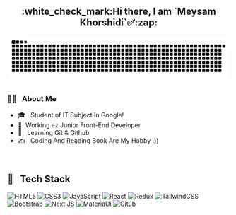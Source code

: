 <h2 align="center">:white_check_mark:Hi there, I am `Meysam Khorshidi`✅:zap:</h2>
<img align="center" src="https://raw.githubusercontent.com/imrrobat/imrrobat/d1b244e170d2b75fdda3efd499eaaf163f7a617c/images/github-contribution-grid-snake.svg" />

<h3 align="left">👨‍💻 &nbsp; About Me</h3>

- 🎓 &nbsp; Student of IT Subject In Google!
- 💼 &nbsp;Working az Junior Front-End Developer
- 🌱 &nbsp; Learning Git & Github
- ✍️ &nbsp; Coding And Reading Book Are My Hobby :))
<br>
<h2>🔧 &nbsp; Tech Stack</h2>

 ![HTML5](https://img.shields.io/badge/-HTML5-333333?style=flat&logo=HTML5) ![CSS3](	https://img.shields.io/badge/CSS-239120?&style=for-the-badge&logo=css3&logoColor=white) ![JavaScript](https://img.shields.io/badge/javascript-%23323330.svg?style=for-the-badge&logo=javascript&logoColor=%23F7DF1E) ![React](https://img.shields.io/badge/react-%2320232a.svg?style=for-the-badge&logo=react&logoColor=%2361DAFB) ![Redux](https://img.shields.io/badge/redux-%23593d88.svg?style=for-the-badge&logo=redux&logoColor=white) ![TailwindCSS](https://img.shields.io/badge/tailwindcss-%2338B2AC.svg?style=for-the-badge&logo=tailwind-css&logoColor=white) ![Bootstrap](	https://img.shields.io/badge/Bootstrap-563D7C?style=for-the-badge&logo=bootstrap&logoColor=white) ![Next JS](https://img.shields.io/badge/Next-black?style=for-the-badge&logo=next.js&logoColor=white) ![MateriaUi](	https://img.shields.io/badge/Material%20UI-007FFF?style=for-the-badge&logo=mui&logoColor=white) ![Gitub](https://img.shields.io/badge/GitHub-100000?style=for-the-badge&logo=github&logoColor=white)

